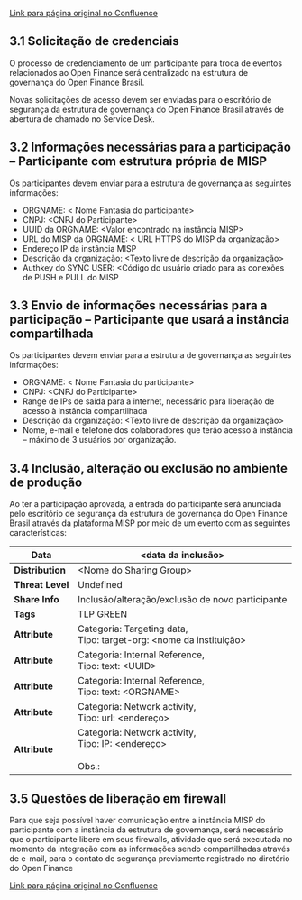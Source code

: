 [Link para página original no Confluence](https://openfinancebrasil.atlassian.net/wiki/spaces/OF/pages/116949042)

##  **3.1  Solicitação de credenciais**

O processo de credenciamento de um participante para troca de eventos relacionados ao Open Finance será centralizado na estrutura de governança do Open Finance Brasil.

Novas solicitações de acesso devem ser enviadas para o escritório de segurança da estrutura de governança do Open Finance Brasil através de abertura de chamado no Service Desk.

##  **3.2  Informações necessárias para a participação – Participante com estrutura própria de MISP**

Os participantes devem enviar para a estrutura de governança as seguintes informações:

- ORGNAME: &lt; Nome Fantasia do participante&gt;
- CNPJ: &lt;CNPJ do Participante&gt;
- UUID da ORGNAME: &lt;Valor encontrado na instância MISP&gt;
- URL do MISP da ORGNAME: &lt; URL HTTPS do MISP da organização&gt;
- Endereço IP da instância MISP
- Descrição da organização: &lt;Texto livre de descrição da organização&gt;
- Authkey do SYNC USER: &lt;Código do usuário criado para as conexões de PUSH e PULL do MISP

##  **3.3  Envio de informações necessárias para a participação – Participante que usará a instância compartilhada**

Os participantes devem enviar para a estrutura de governança as seguintes informações:

- ORGNAME: &lt; Nome Fantasia do participante&gt;
- CNPJ: &lt;CNPJ do Participante&gt;
- Range de IPs de saída para a internet, necessário para liberação de acesso à instância compartilhada
- Descrição da organização: &lt;Texto livre de descrição da organização&gt;
- Nome, e-mail e telefone dos colaboradores que terão acesso à instância – máximo de 3 usuários por organização.

##  **3.4  Inclusão, alteração ou exclusão no ambiente de produção**

Ao ter a participação aprovada, a entrada do participante será anunciada pelo escritório de segurança da estrutura de governança do Open Finance Brasil através da plataforma MISP por meio de um evento com as seguintes características:

| **Data** | &lt;data da inclusão&gt; |
| --- | --- |
| **Distribution** | &lt;Nome do Sharing Group&gt; |
| **Threat Level** | Undefined |
| **Share Info** | Inclusão/alteração/exclusão de novo participante |
| **Tags** | TLP GREEN |
| **Attribute** | Categoria: Targeting data,   <br>Tipo: target-org: &lt;nome da instituição&gt; |
| **Attribute** | Categoria: Internal Reference,   <br>Tipo: text: &lt;UUID&gt; |
| **Attribute** | Categoria: Internal Reference,   <br>Tipo: text: &lt;ORGNAME&gt; |
| **Attribute** | Categoria: Network activity,   <br>Tipo: url: &lt;endereço&gt; |
| **Attribute** | Categoria: Network activity,   <br>Tipo: IP: &lt;endereço&gt;<br><br>Obs.: |

##  **3.5  Questões de liberação em firewall**

Para que seja possível haver comunicação entre a instância MISP do participante com a instância da estrutura de governança, será necessário que o participante libere em seus firewalls, atividade que será executada no momento da integração com as informações sendo compartilhadas através de e-mail, para o contato de segurança previamente registrado no diretório do Open Finance

[Link para página original no Confluence](https://openfinancebrasil.atlassian.net/wiki/spaces/OF/pages/116949042)